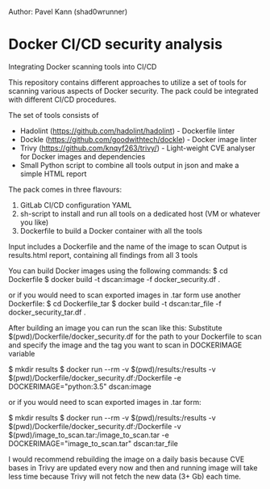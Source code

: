 Author: Pavel Kann (shad0wrunner)

# Docker CI/CD security analysis
Integrating Docker scanning tools into CI/CD

This repository contains different approaches to utilize a set of tools for scanning various aspects of Docker security.
The pack could be integrated with different CI/CD procedures.

The set of tools consists of 
* Hadolint (https://github.com/hadolint/hadolint) - Dockerfile linter
* Dockle (https://github.com/goodwithtech/dockle) - Docker image linter
* Trivy (https://github.com/knqyf263/trivy/) - Light-weight CVE analyser for Docker images and dependencies
* Small Python script to combine all tools output in json and make a simple HTML report

The pack comes in three flavours:
1. GitLab CI/CD configuration YAML
2. sh-script to install and run all tools on a dedicated host (VM or whatever you like)
3. Dockerfile to build a Docker container with all the tools

Input includes a Dockerfile and the name of the image to scan
Output is results.html report, containing all findings from all 3 tools


You can build Docker images using the following commands:
$ cd Dockerfile
$ docker build -t dscan:image -f docker_security.df .

or if you would need to scan exported images in .tar form use another Dockerfile:
$ cd Dockerfile_tar
$ docker build -t dscan:tar_file -f docker_security_tar.df .


After building an image you can run the scan like this:
Substitute $(pwd)/Dockerfile/docker_security.df for the path to your Dockerfile to scan and specify the image and the tag you want to scan in DOCKERIMAGE variable

$ mkdir results
$ docker run --rm -v $(pwd)/results:/results -v $(pwd)/Dockerfile/docker_security.df:/Dockerfile -e DOCKERIMAGE="python:3.5" dscan:image

or if you would need to scan exported images in .tar form:

$ mkdir results
$ docker run --rm -v $(pwd)/results:/results -v $(pwd)/Dockerfile/docker_security.df:/Dockerfile -v $(pwd)/image_to_scan.tar:/image_to_scan.tar -e DOCKERIMAGE="image_to_scan.tar" dscan:tar_file

I would recommend rebuilding the image on a daily basis because CVE bases in Trivy are updated every now and then and running image will take less time because Trivy will not fetch the new data (3+ Gb) each time.
